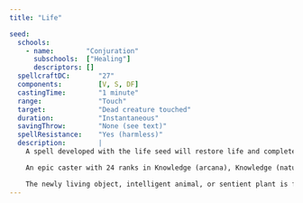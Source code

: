 ```yaml
---
title: "Life"

seed:
  schools:
    - name:        "Conjuration"
      subschools:  ["Healing"]
      descriptors: []
  spellcraftDC:       "27"
  components:         [V, S, DF]
  castingTime:        "1 minute"
  range:              "Touch"
  target:             "Dead creature touched"
  duration:           "Instantaneous"
  savingThrow:        "None (see text)"
  spellResistance:    "Yes (harmless)"
  description:        |
    A spell developed with the life seed will restore life and complete vigor to any deceased creature. The condition of the remains is not a factor. So long as some small portion of the creature's body still exists, it can be returned to life, but the portion receiving the spell must have been part of the creature's body at the time of death. (The remains of a creature hit by a disintegrate spell count as a small portion of its body.) The creature can have been dead for no longer than two hundred years. For each additional ten years, increase the Spellcraft DC by +1. The creature is immediately restored to full hit points, vigor, and health, with no loss of prepared spells. However, the subject loses one level (or 1 point of Constitution if the subject was 1st level). The life seed cannot revive someone who has died of old age.

    An epic caster with 24 ranks in Knowledge (arcana), Knowledge (nature), or Knowledge (religion) can cast a spell developed with a special version of the life seed that gives actual life to normally inanimate objects. The caster can give inanimate plants and animals a soul, personality, and humanlike sentience. To succeed, the caster must make a Will save (DC 10 + the target's Hit Dice, or the Hit Dice a plant will have once it comes to life).

    The newly living object, intelligent animal, or sentient plant is friendly toward the caster. An object or plant has characteristics as if it were an animated object, except that its Intelligence, Wisdom, and Charisma scores are all 3d6. Animated objects and plants gain the ability to move their limbs, projections, roots, carved legs and arms, or other appendages, and have senses similar to a human's. A newly intelligent animal gets 3d6 Intelligence, +1d3 Charisma, and +2 HD. Objects, animals, and plants speak one language that the caster knows, plus one additional language that he or she knows per point of Intelligence bonus (if any).
---
```

